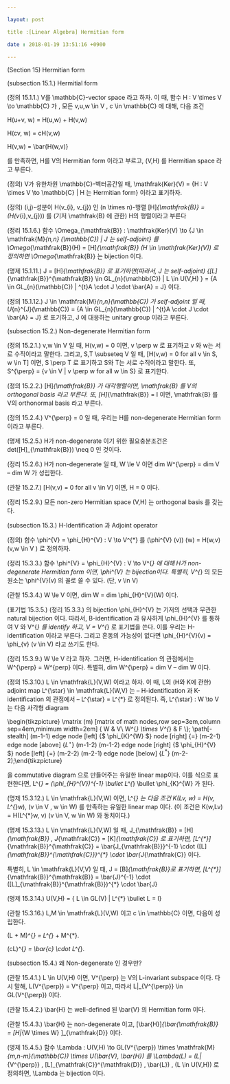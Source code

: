 ```yaml
---

layout: post

title :[Linear Algebra] Hermitian form

date : 2018-01-19 13:51:16 +0900

---
```


(Section 15) Hermitian form

(subsection 15.1.) Hermitial form

(정의 15.1.1.) V를 \mathbb{C}-vector space 라고 하자. 이 때, 함수 H : V \times V \to \mathbb{C} 가 , 모든 v,u,w \in V , c \in \mathbb{C} 에 대해, 다음 조건

H(u+v, w) = H(u,w) + H(v,w)

H(cv, w) = cH(v,w) 

H(v,w) = \bar{H(w,v)}

를 만족하면, H를 V의 Hermitian form 이라고 부르고, (V,H) 를 Hermitian space 라고 부른다.

(정의) V가 유한차원 \mathbb{C}-벡터공간일 때, \mathfrak{Ker}(V) = {H : V \times V \to \mathbb{C} | H 는 Hermitian form} 이라고 표기하자.

(정의) (i,j)-성분이 H(v_{i}, v_{j}) 인 (n \times n)-행렬 [H]_{\mathfrak{B}} = (H(v_{i},v_{j})) 를 (기저 \mathfrak{B} 에 관한) H의 행렬이라고 부른다

(정리 15.1.6.) 함수 \Omega_{\mathfrak{B}} : \mathfrak{Ker}(V) \to {J \in \mathfrak{M}_{n,n} (\mathbb{C}) | J 는 self-adjoint} 를 \Omega_{\mathfrak{B}}(H) = [H]_{\mathfrak{B}} (H \in \mathfrak{Ker}(V)) 로 정의하면 \Omega_{\mathfrak{B}} 는 bijection 이다.

(명제 15.1.11.) J = [H]_{\mathfrak{B}} 로 표기하면(따라서, J 는 self-adjoint) {[L]_{\mathfrak{B}}^{\mathfrak{B}} \in GL_{n}(\mathbb{C}) | L \in U(V,H) } = {A \in GL_{n}(\mathbb{C}) | ^{t}A \cdot J \cdot \bar{A} = J} 이다.

(정의 15.1.12.) J \in \mathfrak{M}_{n,n}(\mathbb{C}) 가 self-adjoint 일 때, U_{n}^{J}(\mathbb{C}) = {A \in GL_{n}(\mathbb{C}) | ^{t}A \cdot J \cdot \bar{A} = J} 로 표기하고, J 에 대응하는 unitary group 이라고 부른다.

(subsection 15.2.) Non-degenerate Hermitian form

(정의 15.2.1.) v,w \in V 일 때, H(v,w) = 0 이면, v \perp w 로 표기하고 v 와 w는 서로 수직이라고 말한다. 그리고, S,T \subseteq V 일 때, [H(v,w) = 0 for all v \in S, w \in T] 이면, S \perp T 로 표기하고 S와 T는 서로 수직이라고 말한다. 또, S^{\perp} = {v \in V | v \perp w for all w \in S} 로 표기한다.

(정의 15.2.2.) [H]_{\mathfrak{B}} 가 대각행렬이면, \mathfrak{B} 를 V의 orthogonal basis 라고 부른다. 또, [H]_{\mathfrak{B}} = I 이면, \mathfrak{B} 를 V의 orthonormal basis 라고 부른다.

(정의 15.2.4.) V^{\perp} = 0 일 때, 우리는 H를 non-degenerate Hermitian form 이라고 부른다.

(명제 15.2.5.) H가 non-degenerate 이기 위한 필요충분조건은 det([H]_{\mathfrak{B}}) \neq 0 인 것이다.

(정리 15.2.6.) H가 non-degenerate 일 때, W \le V 이면 dim W^{\perp} = dim V – dim W 가 성립한다.

(관찰 15.2.7.) [H(v,v) = 0 for all v \in V] 이면, H = 0 이다.

(정리 15.2.9.) 모든 non-zero Hermitian space (V,H) 는 orthogonal basis 를 갖는다.

(subsection 15.3.) H-Identification 과 Adjoint operator

(정의) 함수 \phi^{V} = \phi_{H}^{V} : V \to V^{*} 를 (\phi^{V} (v)) (w) = H(w,v) (v,w \in V ) 로 정의하자.

(정리 15.3.3.) 함수 \phi^{V} = \phi_{H}^{V} : V \to V^{*} 에 대해 H가 non-degenerate Hermitian form 이면, \phi^{V} 는 bijection이다. 특별히, V^{*} 의 모든 원소는 \phi^{V}(v) 의 꼴로 쓸 수 있다. (단, v \in V)

(관찰 15.3.4.) W \le V 이면, dim W = dim \phi_{H}^{V}(W) 이다.

(표기법 15.3.5.) (정리 15.3.3.) 의 bijection \phi_{H}^{V} 는 기저의 선택과 무관한 natural bijection 이다. 따라서, B-identification 과 유사하게 \phi_{H}^{V} 를 통하여 V 와 V^{*} 를 identify 하고, V = V^{*} 로 표기법을 쓴다. 이를 우리는 H-identification 이라고 부른다. 그리고 혼동의 가능성이 없다면 \phi_{H}^{V}(v) = \phi_{v} (v \in V) 라고 쓰기도 한다.

(정리 15.3.9.) W \le V 라고 하자. 그러면, H-identification 의 관점에서는 W^{\perp} = W^{perp} 이다. 특별히, dim W^{\perp} = dim V – dim W 이다.

(정의 15.3.10.) L \in \mathfrak{L}(V,W) 이라고 하자. 이 때, L의 (H와 K에 관한) adjoint map L^{\star} \in \mathfrak{L}(W,V) 는 – H-identification 과 K-identification 의 관점에서 – L^{\star} = L^{*} 로 정의된다. 즉, L^{\star} : W \to V 는 다음 사각형 diagram

\begin{tikzpicture} \matrix (m) [matrix of math nodes,row sep=3em,column sep=4em,minimum width=2em] { W & V\\ W^{*} \times V^{*} & F \\}; \path[-stealth] (m-1-1) edge node [left] {$ \phi_{K}^{W} $} node [right] {$=$} (m-2-1)  edge node [above] {$L^{\star}$} (m-1-2) (m-1-2) edge node [right] {$ \phi_{H}^{V} $} node [left] {$=$} (m-2-2) (m-2-1) edge node [below] {$L^{*}$} (m-2-2);\end{tikzpicture}

 을 commutative diagram 으로 만들어주는 유일한 linear map이다. 이를 식으로 표현한다면, L^{*} = (\phi_{H}^{V})^{-1} \bullet L^{*} \bullet \phi_{K}^{W} 가 된다.

(명제 15.3.12.) L \in \mathfrak{L}(V,W) 이면, L^{*} 는 다음 조건 K(Lv, w) = H(v, L^{*}w), (v \in V , w \in W) 를 만족하는 유일한 linear map 이다. (이 조건은 K(w,Lv) = H(L^{*}w, v) (v \in V, w \in W) 와 동치이다.)

(명제 15.3.13.) L \in \mathfrak{L}(V,W) 일 때, J_{\mathfrak{B}} = [H]_{\mathfrak{B}} , J_{\mathfrak{C}} = [K]_{\mathfrak{C}} 로 표기하면, [L^{*}]_{\mathfrak{B}}^{\mathfrak{C}} = \bar{J_{\mathfrak{B}}}^{-1} \cdot ([L]_{\mathfrak{B}}^{\mathfrak{C}})^{*} \cdot \bar{J_{\mathfrak{C}} 이다.

특별히, L \in \mathfrak{L}(V,V) 일 때, J = [B]_{\mathfrak{B}}로 표기하면, [L^{*}]_{\mathfrak{B}}^{\mathfrak{B}} = \bar{J}^{-1} \cdot ([L]_{\mathfrak{B}}^{\mathfrak{B}})^{*} \cdot \bar{J}

(명제 15.3.14.) U(V,H) = { L \in GL(V) | L^{*} \bullet L = I} 

(관찰 15.3.16.) L,M \in \mathfrak{L}(V,W) 이고 c \in \mathbb{C} 이면, 다음이 성립한다.

(L + M)^{*} = L^{*} + M^{*}.

(cL)^{*} = \bar{c} \cdot L^{*}.

(subsection 15.4.) 왜 Non-degenerate 인 경우만?

(관찰 15.4.1.) L \in U(V,H) 이면, V^{\perp} 는 V의 L-invariant subspace 이다. 다시 말해, L(V^{\perp}) = V^{\perp} 이고, 따라서 L|_{V^{\perp}} \in GL(V^{\perp}) 이다.

(관찰 15.4.2.) \bar{H} 는 well-defined 된 \bar{V} 의 Hermitian form 이다.

(관찰 15.4.3.) \bar{H} 는 non-degenerate 이고, [\bar{H}]_{\bar{\mathfrak{B}} = [H|_{W \times W} ]_{\mathfrak{D}} 이다.

(명제 15.4.5.) 함수 \Lambda : U(V,H) \to GL(V^{\perp}) \times \mathfrak{M}_{m,n-m}(\mathbb{C}) \times U(\bar{V}, \bar{H}) 를 \Lambda(L) = (L|_{V^{\perp}} , [L]_{\mathfrak{C}}^{\mathfrak{D}} , \bar{L}) , (L \in U(V,H)) 로 정의하면, \Lambda 는 bijection 이다.

